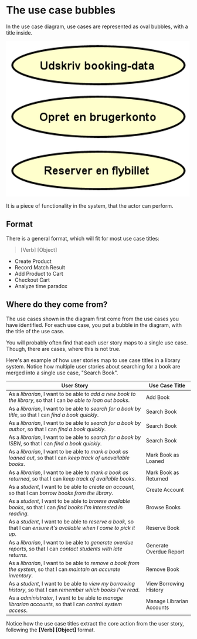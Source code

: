 # The use case bubbles

In the use case diagram, use cases are represented as oval bubbles, with a title inside.

![Use Case](Resources/UseCaseOvals.png)

It is a piece of functionality in the system, that the actor can perform.

## Format

There is a general format, which will fit for most use case titles:

> [Verb] [Object]

- Create Product
- Record Match Result
- Add Product to Cart
- Checkout Cart
- Analyze time paradox

## Where do they come from?

The use cases shown in the diagram first come from the use cases you have identified. For each use case, you put a bubble in the diagram, with the title of the use case.

You will probably often find that each user story maps to a single use case. Though, there are cases, where this is not true.

Here's an example of how user stories map to use case titles in a library system. Notice how multiple user stories about searching for a book are merged into a single use case, "Search Book".

| User Story | Use Case Title |
|------------|----------------|
| As a _librarian_, I want to be able to _add a new book to the library_, so that I can _be able to loan out books_. | Add Book |
| As a _librarian_, I want to be able to _search for a book by title_, so that I can _find a book quickly_. | Search Book |
| As a _librarian_, I want to be able to _search for a book by author_, so that I can _find a book quickly_. | Search Book |
| As a _librarian_, I want to be able to _search for a book by ISBN_, so that I can _find a book quickly_. | Search Book |
| As a _librarian_, I want to be able to _mark a book as loaned out_, so that I can _keep track of unavailable books_. | Mark Book as Loaned |
| As a _librarian_, I want to be able to _mark a book as returned_, so that I can _keep track of available books_. | Mark Book as Returned |
| As a _student_, I want to be able to _create an account_, so that I can _borrow books from the library_. | Create Account |
| As a _student_, I want to be able to _browse available books_, so that I can _find books I'm interested in reading_. | Browse Books |
| As a _student_, I want to be able to _reserve a book_, so that I can _ensure it's available when I come to pick it up_. | Reserve Book |
| As a _librarian_, I want to be able to _generate overdue reports_, so that I can _contact students with late returns_. | Generate Overdue Report |
| As a _librarian_, I want to be able to _remove a book from the system_, so that I can _maintain an accurate inventory_. | Remove Book |
| As a _student_, I want to be able to _view my borrowing history_, so that I can _remember which books I've read_. | View Borrowing History |
| As a _administrator_, I want to be able to _manage librarian accounts_, so that I can _control system access_. | Manage Librarian Accounts |

Notice how the use case titles extract the core action from the user story, following the **[Verb] [Object]** format.

